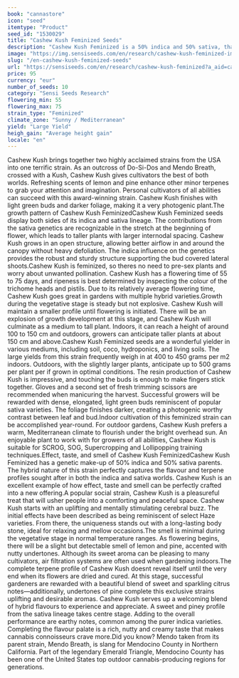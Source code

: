 ```yaml
---
book: "cannastore"
icon: "seed"
itemtype: "Product"
seed_id: "1530029"
title: "Cashew Kush Feminized Seeds"
description: "Cashew Kush Feminized is a 50% indica and 50% sativa, that offers large yields and a flavourful profile. It has an uplifting, cerebral effect that develops into a full-body sensation."
image: "https://img.sensiseeds.com/en/research/cashew-kush-feminized-image.png"
slug: "/en-cashew-kush-feminized-seeds"
url: "https://sensiseeds.com/en/research/cashew-kush-feminized?a_aid=cannastore"
price: 95
currency: "eur"
number_of_seeds: 10
category: "Sensi Seeds Research"
flowering_min: 55
flowering_max: 75
strain_type: "Feminized"
climate_zone: "Sunny / Mediterranean"
yield: "Large Yield"
heigh_gain: "Average height gain"
locale: "en"
---
```

Cashew Kush brings together two highly acclaimed strains from the USA into one terrific strain. As an outcross of Do-Si-Dos and Mendo Breath, crossed with a Kush, Cashew Kush gives cultivators the best of both worlds. Refreshing scents of lemon and pine enhance other minor terpenes to grab your attention and imagination. Personal cultivators of all abilities can succeed with this award-winning strain. Cashew Kush finishes with light green buds and darker foliage, making it a very photogenic plant.The growth pattern of Cashew Kush FeminizedCashew Kush Feminized seeds display both sides of its indica and sativa lineage. The contributions from the sativa genetics are recognizable in the stretch at the beginning of flower, which leads to taller plants with larger internodal spacing. Cashew Kush grows in an open structure, allowing better airflow in and around the canopy without heavy defoliation. The indica influence on the genetics provides the robust and sturdy structure supporting the bud covered lateral shoots.Cashew Kush is feminized, so theres no need to pre-sex plants and worry about unwanted pollination. Cashew Kush has a flowering time of 55 to 75 days, and ripeness is best determined by inspecting the colour of the trichome heads and pistils. Due to its relatively average flowering time, Cashew Kush goes great in gardens with multiple hybrid varieties.Growth during the vegetative stage is steady but not explosive. Cashew Kush will maintain a smaller profile until flowering is initiated. There will be an explosion of growth development at this stage, and Cashew Kush will culminate as a medium to tall plant. Indoors, it can reach a height of around 100 to 150 cm and outdoors, growers can anticipate taller plants at about 150 cm and above.Cashew Kush Feminized seeds are a wonderful yielder in various mediums, including soil, coco, hydroponics, and living soils. The large yields from this strain frequently weigh in at 400 to 450 grams per m2 indoors. Outdoors, with the slightly larger plants, anticipate up to 500 grams per plant per if grown in optimal conditions. The resin production of Cashew Kush is impressive, and touching the buds is enough to make fingers stick together. Gloves and a second set of fresh trimming scissors are recommended when manicuring the harvest. Successful growers will be rewarded with dense, elongated, light green buds reminiscent of popular sativa varieties. The foliage finishes darker, creating a photogenic worthy contrast between leaf and bud.Indoor cultivation of this feminized strain can be accomplished year-round. For outdoor gardens, Cashew Kush prefers a warm, Mediterranean climate to flourish under the bright overhead sun. An enjoyable plant to work with for growers of all abilities, Cashew Kush is suitable for SCROG, SOG, Supercropping and Lollipopping training techniques.Effect, taste, and smell of Cashew Kush FeminizedCashew Kush Feminized has a genetic make-up of 50% indica and 50% sativa parents. The hybrid nature of this strain perfectly captures the flavour and terpene profiles sought after in both the indica and sativa worlds. Cashew Kush is an excellent example of how effect, taste and smell can be perfectly crafted into a new offering.A popular social strain, Cashew Kush is a pleasureful treat that will usher people into a comforting and peaceful space. Cashew Kush starts with an uplifting and mentally stimulating cerebral buzz. The initial effects have been described as being reminiscent of select Haze varieties. From there, the uniqueness stands out with a long-lasting body stone, ideal for relaxing and mellow occasions.The smell is minimal during the vegetative stage in normal temperature ranges. As flowering begins, there will be a slight but detectable smell of lemon and pine, accented with nutty undertones. Although its sweet aroma can be pleasing to many cultivators, air filtration systems are often used when gardening indoors.The complete terpene profile of Cashew Kush doesnt reveal itself until the very end when its flowers are dried and cured. At this stage, successful gardeners are rewarded with a beautiful blend of sweet and sparkling citrus notes—additionally, undertones of pine complete this exclusive strains uplifting and desirable aromas. Cashew Kush serves up a welcoming blend of hybrid flavours to experience and appreciate. A sweet and piney profile from the sativa lineage takes centre stage. Adding to the overall performance are earthy notes, common among the purer indica varieties. Completing the flavour palate is a rich, nutty and creamy taste that makes cannabis connoisseurs crave more.Did you know? Mendo taken from its parent strain, Mendo Breath, is slang for Mendocino County in Northern California. Part of the legendary Emerald Triangle, Mendocino County has been one of the United States top outdoor cannabis-producing regions for generations.
